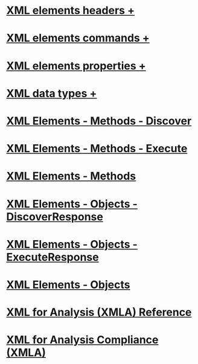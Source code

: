 # [XML elements headers +](../../analysis-services/xmla/xml-elements-headers/beginsession-element-xmla.md)
# [XML elements commands +](../../analysis-services/xmla/xml-elements-commands/alter-element-xmla.md)
# [XML elements properties +](../../analysis-services/xmla/xml-elements-properties/allowoverwrite-element-xmla.md)
# [XML data types +](../../analysis-services/xmla/xml-data-types/emptyresult-data-type-xmla.md)
# [XML Elements - Methods - Discover](xml-elements-methods-discover.md)
# [XML Elements - Methods - Execute](xml-elements-methods-execute.md)
# [XML Elements - Methods](xml-elements-methods.md)
# [XML Elements - Objects - DiscoverResponse](xml-elements-objects-discoverresponse.md)
# [XML Elements - Objects - ExecuteResponse](xml-elements-objects-executeresponse.md)
# [XML Elements - Objects](xml-elements-objects.md)
# [XML for Analysis  (XMLA) Reference](xml-for-analysis-xmla-reference.md)
# [XML for Analysis Compliance (XMLA)](xml-for-analysis-compliance-xmla.md)
